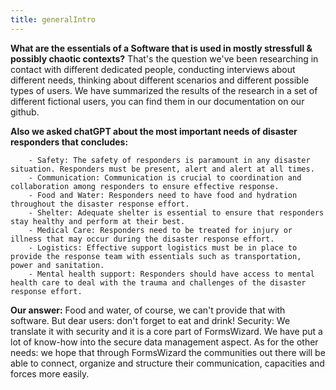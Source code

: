 ```yaml
---
title: generalIntro
---
```


**What are the essentials of a Software that is used in mostly stressfull & possibly chaotic contexts?** That's the question we've been researching in contact with different dedicated people, conducting interviews about different needs, thinking about different scenarios and different possible types of users. We have summarized the results of the research in a set of different fictional users, you can find them in our documentation on our github.

**Also we asked chatGPT about the most important needs of disaster responders that concludes:**

        - Safety: The safety of responders is paramount in any disaster situation. Responders must be present, alert and alert at all times.
        - Communication: Communication is crucial to coordination and collaboration among responders to ensure effective response.
        - Food and Water: Responders need to have food and hydration throughout the disaster response effort.
        - Shelter: Adequate shelter is essential to ensure that responders stay healthy and perform at their best.
        - Medical Care: Responders need to be treated for injury or illness that may occur during the disaster response effort.
        - Logistics: Effective support logistics must be in place to provide the response team with essentials such as transportation, power and sanitation.
        - Mental health support: Responders should have access to mental health care to deal with the trauma and challenges of the disaster response effort.


**Our answer:** 
Food and water, of course, we can't provide that with software. But dear users: don't forget to eat and drink! 
Security: We translate it with security and it is a core part of FormsWizard. We have put a lot of know-how into the secure data management aspect. 
As for the other needs: we hope that through FormsWizard the communities out there will be able to connect, organize and structure their communication, capacities and forces more easily.

